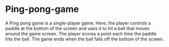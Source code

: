 # Ping-pong-game
A Ping pong game is a single-player game. Here, the player controls a paddle at the bottom of the screen and uses it to hit a ball that moves around the game screen. The player scores a point each time the paddle hits the ball. The game ends when the ball falls off the bottom of the screen. 
